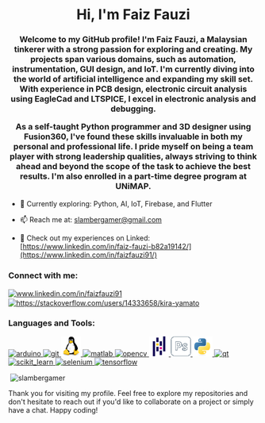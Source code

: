 <h1 align="center">Hi, I'm Faiz Fauzi</h1>

<h3 align="center">Welcome to my GitHub profile! I'm Faiz Fauzi, a Malaysian tinkerer with a strong passion for exploring and creating. My projects span various domains, such as automation, instrumentation, GUI design, and IoT. I'm currently diving into the world of artificial intelligence and expanding my skill set. With experience in PCB design, electronic circuit analysis using EagleCad and LTSPICE, I excel in electronic analysis and debugging.

As a self-taught Python programmer and 3D designer using Fusion360, I've found these skills invaluable in both my personal and professional life. I pride myself on being a team player with strong leadership qualities, always striving to think ahead and beyond the scope of the task to achieve the best results. I'm also enrolled in a part-time degree program at UNiMAP.</h3>

- 🌱  Currently exploring: Python, AI, IoT, Firebase, and Flutter

- 📫  Reach me at: slambergamer@gmail.com

- 📄 Check out my experiences on Linked: [https://www.linkedin.com/in/faiz-fauzi-b82a19142/](https://www.linkedin.com/in/faizfauzi91/)

<h3 align="left">Connect with me:</h3>
<p align="left">
<a href="https://linkedin.com/in/www.linkedin.com/in/faizfauzi91" target="blank"><img align="center" src="https://raw.githubusercontent.com/rahuldkjain/github-profile-readme-generator/master/src/images/icons/Social/linked-in-alt.svg" alt="www.linkedin.com/in/faizfauzi91" height="30" width="40" /></a>
<a href="https://stackoverflow.com/users/https://stackoverflow.com/users/14333658/kira-yamato" target="blank"><img align="center" src="https://raw.githubusercontent.com/rahuldkjain/github-profile-readme-generator/master/src/images/icons/Social/stack-overflow.svg" alt="https://stackoverflow.com/users/14333658/kira-yamato" height="30" width="40" /></a>
</p>

<h3 align="left">Languages and Tools:</h3>
<p align="left"> <a href="https://www.arduino.cc/" target="_blank" rel="noreferrer"> <img src="https://cdn.worldvectorlogo.com/logos/arduino-1.svg" alt="arduino" width="40" height="40"/> </a> <a href="https://git-scm.com/" target="_blank" rel="noreferrer"> <img src="https://www.vectorlogo.zone/logos/git-scm/git-scm-icon.svg" alt="git" width="40" height="40"/> </a> <a href="https://www.linux.org/" target="_blank" rel="noreferrer"> <img src="https://raw.githubusercontent.com/devicons/devicon/master/icons/linux/linux-original.svg" alt="linux" width="40" height="40"/> </a> <a href="https://www.mathworks.com/" target="_blank" rel="noreferrer"> <img src="https://upload.wikimedia.org/wikipedia/commons/2/21/Matlab_Logo.png" alt="matlab" width="40" height="40"/> </a> <a href="https://opencv.org/" target="_blank" rel="noreferrer"> <img src="https://www.vectorlogo.zone/logos/opencv/opencv-icon.svg" alt="opencv" width="40" height="40"/> </a> <a href="https://pandas.pydata.org/" target="_blank" rel="noreferrer"> <img src="https://raw.githubusercontent.com/devicons/devicon/2ae2a900d2f041da66e950e4d48052658d850630/icons/pandas/pandas-original.svg" alt="pandas" width="40" height="40"/> </a> <a href="https://www.photoshop.com/en" target="_blank" rel="noreferrer"> <img src="https://raw.githubusercontent.com/devicons/devicon/master/icons/photoshop/photoshop-line.svg" alt="photoshop" width="40" height="40"/> </a> <a href="https://www.python.org" target="_blank" rel="noreferrer"> <img src="https://raw.githubusercontent.com/devicons/devicon/master/icons/python/python-original.svg" alt="python" width="40" height="40"/> </a> <a href="https://www.qt.io/" target="_blank" rel="noreferrer"> <img src="https://upload.wikimedia.org/wikipedia/commons/0/0b/Qt_logo_2016.svg" alt="qt" width="40" height="40"/> </a> <a href="https://scikit-learn.org/" target="_blank" rel="noreferrer"> <img src="https://upload.wikimedia.org/wikipedia/commons/0/05/Scikit_learn_logo_small.svg" alt="scikit_learn" width="40" height="40"/> </a> <a href="https://www.selenium.dev" target="_blank" rel="noreferrer"> <img src="https://raw.githubusercontent.com/detain/svg-logos/780f25886640cef088af994181646db2f6b1a3f8/svg/selenium-logo.svg" alt="selenium" width="40" height="40"/> </a> <a href="https://www.tensorflow.org" target="_blank" rel="noreferrer"> <img src="https://www.vectorlogo.zone/logos/tensorflow/tensorflow-icon.svg" alt="tensorflow" width="40" height="40"/> </a> </p>


<p>&nbsp;<img align="center" src="https://github-readme-stats.vercel.app/api?username=slambergamer&show_icons=true&locale=en" alt="slambergamer" /></p>


Thank you for visiting my profile. Feel free to explore my repositories and don't hesitate to reach out if you'd like to collaborate on a project or simply have a chat. Happy coding!
